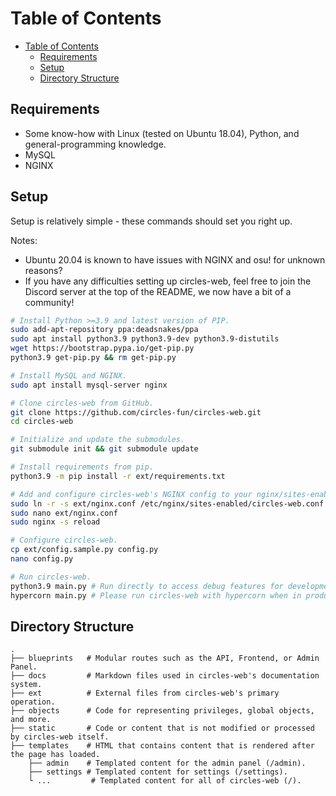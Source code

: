 Table of Contents
==================
- [Table of Contents](#table-of-contents)
  - [Requirements](#requirements)
  - [Setup](#setup)
  - [Directory Structure](#directory-structure)

Requirements
------

- Some know-how with Linux (tested on Ubuntu 18.04), Python, and general-programming knowledge.
- MySQL
- NGINX

Setup
------

Setup is relatively simple - these commands should set you right up.

Notes:

- Ubuntu 20.04 is known to have issues with NGINX and osu! for unknown reasons?
- If you have any difficulties setting up circles-web, feel free to join the Discord server at the top of the README, we now have a bit of a community!

```sh
# Install Python >=3.9 and latest version of PIP.
sudo add-apt-repository ppa:deadsnakes/ppa
sudo apt install python3.9 python3.9-dev python3.9-distutils
wget https://bootstrap.pypa.io/get-pip.py
python3.9 get-pip.py && rm get-pip.py

# Install MySQL and NGINX.
sudo apt install mysql-server nginx

# Clone circles-web from GitHub.
git clone https://github.com/circles-fun/circles-web.git
cd circles-web

# Initialize and update the submodules.
git submodule init && git submodule update

# Install requirements from pip.
python3.9 -m pip install -r ext/requirements.txt

# Add and configure circles-web's NGINX config to your nginx/sites-enabled.
sudo ln -r -s ext/nginx.conf /etc/nginx/sites-enabled/circles-web.conf
sudo nano ext/nginx.conf
sudo nginx -s reload

# Configure circles-web.
cp ext/config.sample.py config.py
nano config.py

# Run circles-web.
python3.9 main.py # Run directly to access debug features for development! (Port 5000)
hypercorn main.py # Please run circles-web with hypercorn when in production! It will improve performance drastically by disabling all of the debug features a developer would need! (Port 8000)
```

Directory Structure
------

    .
    ├── blueprints   # Modular routes such as the API, Frontend, or Admin Panel.
    ├── docs         # Markdown files used in circles-web's documentation system.
    ├── ext          # External files from circles-web's primary operation.
    ├── objects      # Code for representing privileges, global objects, and more.
    ├── static       # Code or content that is not modified or processed by circles-web itself.
    ├── templates    # HTML that contains content that is rendered after the page has loaded.
        ├── admin    # Templated content for the admin panel (/admin).
        ├── settings # Templated content for settings (/settings).
        └ ...         # Templated content for all of circles-web (/).
